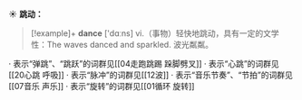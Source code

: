 ☀ <span class="category">**跳动：**</span>
>[!example]+ <span class="vocabulary">**dance**</span> ['dɑːns] 
> <span class="definition">vi.（事物）轻快地跳动，具有一定的文学性：</span>The waves danced and sparkled. 波光粼粼。

· 表示“弹跳”、“跳跃”的词群见[[04走跑跳踢 跺脚劈叉]]
· 表示“心跳”的词群见[[20心跳 呼吸]]
· 表示“脉冲”的词群见[[12波]]
· 表示“音乐节奏”、“节拍”的词群见[[07音乐 声乐]]
· 表示“旋转”的词群见[[01循环 旋转]]